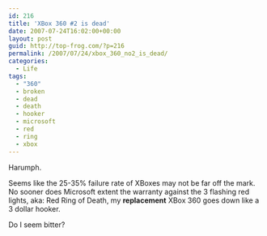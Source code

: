 ```yaml
---
id: 216
title: 'XBox 360 #2 is dead'
date: 2007-07-24T16:02:00+00:00
layout: post
guid: http://top-frog.com/?p=216
permalink: /2007/07/24/xbox_360_no2_is_dead/
categories:
  - Life
tags:
  - "360"
  - broken
  - dead
  - death
  - hooker
  - microsoft
  - red
  - ring
  - xbox
---
```

Harumph.

Seems like the 25-35% failure rate of XBoxes may not be far off the mark. No sooner does Microsoft extent the warranty against the 3 flashing red lights, aka: Red Ring of Death, my **replacement** XBox 360 goes down like a 3 dollar hooker.

Do I seem bitter?